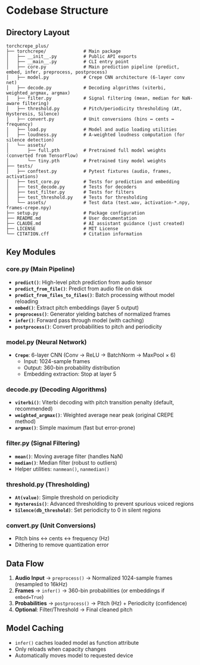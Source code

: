 # Codebase Structure

## Directory Layout

```
torchcrepe_plus/
├── torchcrepe/              # Main package
│   ├── __init__.py          # Public API exports
│   ├── __main__.py          # CLI entry point
│   ├── core.py              # Main prediction pipeline (predict, embed, infer, preprocess, postprocess)
│   ├── model.py             # Crepe CNN architecture (6-layer conv net)
│   ├── decode.py            # Decoding algorithms (viterbi, weighted_argmax, argmax)
│   ├── filter.py            # Signal filtering (mean, median for NaN-aware filtering)
│   ├── threshold.py         # Pitch/periodicity thresholding (At, Hysteresis, Silence)
│   ├── convert.py           # Unit conversions (bins ↔ cents ↔ frequency)
│   ├── load.py              # Model and audio loading utilities
│   ├── loudness.py          # A-weighted loudness computation (for silence detection)
│   └── assets/
│       ├── full.pth         # Pretrained full model weights (converted from TensorFlow)
│       └── tiny.pth         # Pretrained tiny model weights
├── tests/
│   ├── conftest.py          # Pytest fixtures (audio, frames, activations)
│   ├── test_core.py         # Tests for prediction and embedding
│   ├── test_decode.py       # Tests for decoders
│   ├── test_filter.py       # Tests for filters
│   ├── test_threshold.py    # Tests for thresholding
│   └── assets/              # Test data (test.wav, activation-*.npy, frames-crepe.npy)
├── setup.py                 # Package configuration
├── README.md                # User documentation
├── CLAUDE.md                # AI assistant guidance (just created)
├── LICENSE                  # MIT License
└── CITATION.cff             # Citation information

```

## Key Modules

### core.py (Main Pipeline)
- **`predict()`**: High-level pitch prediction from audio tensor
- **`predict_from_file()`**: Predict from audio file on disk
- **`predict_from_files_to_files()`**: Batch processing without model reloading
- **`embed()`**: Extract pitch embeddings (layer 5 output)
- **`preprocess()`**: Generator yielding batches of normalized frames
- **`infer()`**: Forward pass through model (with caching)
- **`postprocess()`**: Convert probabilities to pitch and periodicity

### model.py (Neural Network)
- **`Crepe`**: 6-layer CNN (Conv → ReLU → BatchNorm → MaxPool × 6)
  - Input: 1024-sample frames
  - Output: 360-bin probability distribution
  - Embedding extraction: Stop at layer 5

### decode.py (Decoding Algorithms)
- **`viterbi()`**: Viterbi decoding with pitch transition penalty (default, recommended)
- **`weighted_argmax()`**: Weighted average near peak (original CREPE method)
- **`argmax()`**: Simple maximum (fast but error-prone)

### filter.py (Signal Filtering)
- **`mean()`**: Moving average filter (handles NaN)
- **`median()`**: Median filter (robust to outliers)
- Helper utilities: `nanmean()`, `nanmedian()`

### threshold.py (Thresholding)
- **`At(value)`**: Simple threshold on periodicity
- **`Hysteresis()`**: Advanced thresholding to prevent spurious voiced regions
- **`Silence(db_threshold)`**: Set periodicity to 0 in silent regions

### convert.py (Unit Conversions)
- Pitch bins ↔ cents ↔ frequency (Hz)
- Dithering to remove quantization error

## Data Flow

1. **Audio Input** → `preprocess()` → Normalized 1024-sample frames (resampled to 16kHz)
2. **Frames** → `infer()` → 360-bin probabilities (or embeddings if `embed=True`)
3. **Probabilities** → `postprocess()` → Pitch (Hz) + Periodicity (confidence)
4. **Optional**: Filter/Threshold → Final cleaned pitch

## Model Caching
- `infer()` caches loaded model as function attribute
- Only reloads when capacity changes
- Automatically moves model to requested device
